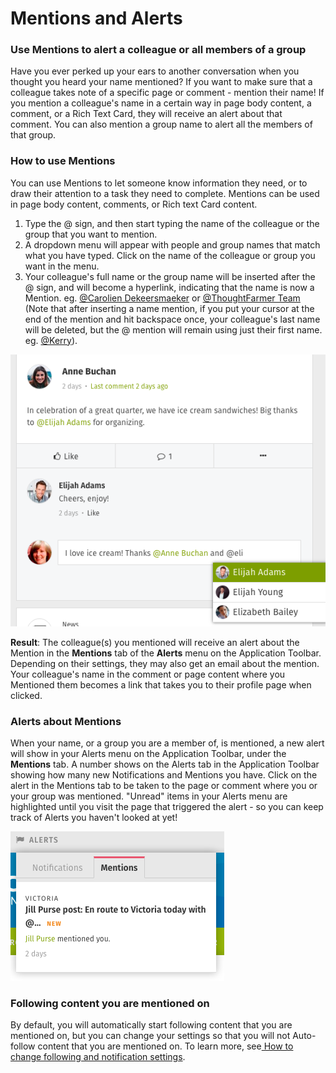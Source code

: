 # Mentions and Alerts



### Use Mentions to alert a colleague or all members of a group

Have you ever perked up your ears to another conversation when you thought you heard your name mentioned? If you want to make sure that a colleague takes note of a specific page or comment - mention their name! If you mention a colleague's name in a certain way in page body content, a comment, or a Rich Text Card, they will receive an alert about that comment. You can also mention a group name to alert all the members of that group.

### How to use Mentions

You can use Mentions to let someone know information they need, or to draw their attention to a task they need to complete. Mentions can be used in page body content, comments, or Rich text Card content.

1. Type the @ sign, and then start typing the name of the colleague or the group that you want to mention.
2. A dropdown menu will appear with people and group names that match what you have typed. Click on the name of the colleague or group you want in the menu.
3. Your colleague's full name or the group name will be inserted after the @ sign, and will become a hyperlink, indicating that the name is now a Mention. eg. [@Carolien Dekeersmaeker](https://community.thoughtfarmer.com/content/1312) or [@ThoughtFarmer Team](https://community.thoughtfarmer.com/content/13527) \(Note that after inserting a name mention, if you put your cursor at the end of the mention and hit backspace once, your colleague's last name will be deleted, but the @ mention will remain using just their first name. eg. [@Kerry](https://community.thoughtfarmer.com/content/3998)\).

![](../../../.gitbook/assets/1%20%2833%29.png)

**Result**: The colleague\(s\) you mentioned will receive an alert about the Mention in the **Mentions** tab of the **Alerts** menu on the Application Toolbar. Depending on their settings, they may also get an email about the mention. Your colleague's name in the comment or page content where you Mentioned them becomes a link that takes you to their profile page when clicked.

### Alerts about Mentions

When your name, or a group you are a member of, is mentioned, a new alert will show in your Alerts menu on the Application Toolbar, under the **Mentions** tab. A number shows on the Alerts tab in the Application Toolbar showing how many new Notifications and Mentions you have. Click on the alert in the Mentions tab to be taken to the page or comment where you or your group was mentioned. "Unread" items in your Alerts menu are highlighted until you visit the page that triggered the alert - so you can keep track of Alerts you haven't looked at yet!

![](../../../.gitbook/assets/2%20%2886%29.png)

### Following content you are mentioned on

By default, you will automatically start following content that you are mentioned on, but you can change your settings so that you will not Auto-follow content that you are mentioned on. To learn more, see[ How to change following and notification settings](change-following-and-notification-settings.md).

